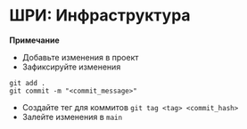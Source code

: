# ШРИ: Инфраструктура

**Примечание**

* Добавьте изменения в проект
* Зафиксируйте изменения
```
git add .
git commit -m "<commit_message>"
```

* Создайте тег для коммитов `git tag <tag> <commit_hash>`
* Залейте изменения в `main`
